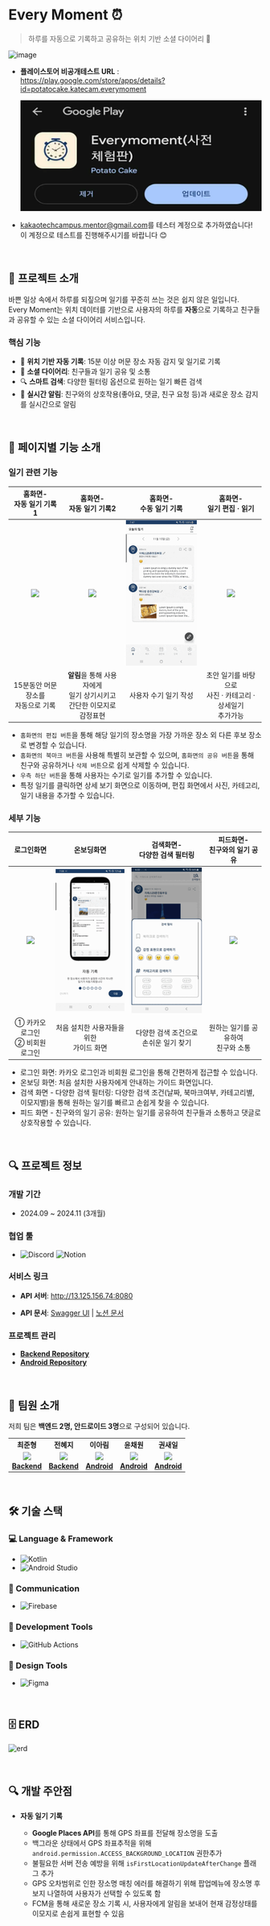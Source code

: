# Every Moment ⏰
> 하루를 자동으로 기록하고 공유하는 위치 기반 소셜 다이어리 📝

![image](https://github.com/user-attachments/assets/d2be179d-e5e4-4b14-914f-8d88f5e6f7b5)

- **플레이스토어 비공개테스트 URL** : https://play.google.com/store/apps/details?id=potatocake.katecam.everymoment<br/>

  <img src="https://github.com/arieum/Computer-Networking_A-Top-Down-Approach/blob/main/playstoredark.webp" width="500px" height="220px">

- [kakaotechcampus.mentor@gmail.com]()를 테스터 계정으로 추가하였습니다!   
  이 계정으로 테스트를 진행해주시기를 바랍니다 😊

<br>

## 📌 프로젝트 소개
바쁜 일상 속에서 하루를 되짚으며 일기를 꾸준히 쓰는 것은 쉽지 않은 일입니다. <br/>
Every Moment는 위치 데이터를 기반으로 사용자의 하루를 **자동**으로 기록하고 친구들과 공유할 수 있는 소셜 다이어리 서비스입니다.

### 핵심 기능
- 📍 **위치 기반 자동 기록**: 15분 이상 머문 장소 자동 감지 및 일기로 기록
- 🤝 **소셜 다이어리**: 친구들과 일기 공유 및 소통
- 🔍 **스마트 검색**: 다양한 필터링 옵션으로 원하는 일기 빠른 검색
- 🔔 **실시간 알림**: 친구와의 상호작용(좋아요, 댓글, 친구 요청 등)과 새로운 장소 감지를 실시간으로 알림
<br/>

## 📌 페이지별 기능 소개
### 일기 관련 기능
| 홈화면-<br>자동 일기 기록1 | 홈화면-<br>자동 일기 기록2 | 홈화면-<br>수동 일기 기록 | 홈화면-<br>일기 편집 · 읽기 |
|:---:|:---:|:---:|:---:|
| <img src="https://github.com/arieum/Computer-Networking_A-Top-Down-Approach/blob/main/todaylogdefault.gif" width="200px"> | <img src="https://github.com/arieum/Computer-Networking_A-Top-Down-Approach/blob/main/todaylognotification.gif" width="200px"> | <img src="https://github.com/arieum/Computer-Networking_A-Top-Down-Approach/blob/main/manual.gif" width="200px"> | <img src="https://github.com/arieum/Computer-Networking_A-Top-Down-Approach/blob/main/diaryread.gif" width="200px"> |
| 15분동안 머문 장소를<br>자동으로 기록 | **알림**을 통해 사용자에게<br> 일기 상기시키고<br>간단한 이모지로 감정표현 | 사용자 수기 일기 작성 | 초안 일기를 바탕으로<br>사진 · 카테고리 · 상세일기<br>추가가능|

- `홈화면의 편집 버튼`을 통해 해당 일기의 장소명을 가장 가까운 장소 외 다른 후보 장소로 변경할 수 있습니다.
- `홈화면의 북마크 버튼`을 사용해 특별히 보관할 수 있으며, `홈화면의 공유 버튼`을 통해 친구와 공유하거나 `삭제 버튼`으로 쉽게 삭제할 수 있습니다.
- `우측 하단 버튼`을 통해 사용자는 수기로 일기를 추가할 수 있습니다.
- 특정 일기를 클릭하면 상세 보기 화면으로 이동하며, 편집 화면에서 사진, 카테고리, 일기 내용을 추가할 수 있습니다.

### 세부 기능
| 로그인화면 | 온보딩화면 | 검색화면-<br>다양한 검색 필터링 | 피드화면-<br>친구와의 일기 공유 |
|:---:|:---:|:---:|:---:|
| <img src="https://github.com/arieum/Computer-Networking_A-Top-Down-Approach/blob/main/login.gif" width="200px"> | <img src="https://github.com/arieum/Computer-Networking_A-Top-Down-Approach/blob/main/onboarding.gif" width="200px"> | <img src="https://github.com/arieum/Computer-Networking_A-Top-Down-Approach/blob/main/search.gif" width="200px"> | <img src="https://github.com/arieum/Computer-Networking_A-Top-Down-Approach/blob/main/communication.gif" width="200px"> |
| ① 카카오로그인<br>② 비회원로그인 | 처음 설치한 사용자들을 위한<br>가이드 화면 | 다양한 검색 조건으로<br>손쉬운 일기 찾기 | 원하는 일기를 공유하여<br>친구와 소통 |

- 로그인 화면: 카카오 로그인과 비회원 로그인을 통해 간편하게 접근할 수 있습니다.
- 온보딩 화면: 처음 설치한 사용자에게 안내하는 가이드 화면입니다.
- 검색 화면 - 다양한 검색 필터링: 다양한 검색 조건(날짜, 북마크여부, 카테고리별, 이모지별)을 통해 원하는 일기를 빠르고 손쉽게 찾을 수 있습니다.
- 피드 화면 - 친구와의 일기 공유: 원하는 일기를 공유하여 친구들과 소통하고 댓글로 상호작용할 수 있습니다.


<br/>

## 🔍 프로젝트 정보
### 개발 기간
- 2024.09 ~ 2024.11 (3개월)

### 협업 툴
- ![Discord](https://img.shields.io/badge/Discord-%235865F2.svg?style=for-the-badge&logo=discord&logoColor=white) ![Notion](https://img.shields.io/badge/Notion-%23000000.svg?style=for-the-badge&logo=notion&logoColor=white)

### 서비스 링크
- **API 서버**: http://13.125.156.74:8080
  
- **API 문서**: [Swagger UI](http://13.125.156.74:8080/swagger-ui/index.html) | [노션 문서](https://peeerr.notion.site/API-2e575ca8df07493dbc25f3d0e91ca211?pvs=4)

### 프로젝트 관리
- **[Backend Repository](https://github.com/kakao-tech-campus-2nd-step3/Team21_BE)**
- **[Android Repository](https://github.com/kakao-tech-campus-2nd-step3/Team21_Android)**

<br/>

## 👥 팀원 소개
저희 팀은 **백엔드 2명, 안드로이드 3명**으로 구성되어 있습니다.

<table align="center">
 <tr align="center">
     <td><B>최준형<B></td>
     <td><B>전혜지<B></td>
     <td><B>이아림<B></td>
     <td><B>윤채원<B></td>
     <td><B>권새일<B></td>
 </tr>
 <tr align="center">
     <td>
         <a href="https://github.com/peeerr">
            <img src="https://github.com/peeerr.png" style="max-width: 100px">
         </a>
         <br>
         <a href="https://github.com/peeerr"><B>Backend</B></a>
     </td>
     <td>
         <a href="https://github.com/HyeJiJUN11">
         <img src="https://github.com/HyeJiJUN11.png" style="max-width: 100px">
         </a>
         <br>
         <a href="https://github.com/HyeJiJUN11"><B>Backend</B></a>
     </td>
     <td>
         <a href="https://github.com/arieum">
         <img src="https://github.com/arieum.png" style="max-width: 100px">
         </a>
         <br>
         <a href="https://github.com/arieum"><B>Android</B></a>
     </td>
     <td>
         <a href="https://github.com/settle54">
         <img src="https://github.com/settle54.png" style="max-width: 100px">
         </a>
         <br>
         <a href="https://github.com/settle54"><B>Android</B></a>
     </td>
     <td>
         <a href="https://github.com/todlf">
         <img src="https://github.com/todlf.png" style="max-width: 100px">
         </a>
         <br>
         <a href="https://github.com/todlf"><B>Android</B></a>
     </td>
 </tr>
</table>

<br/>

## 🛠 기술 스택
### 💻 Language & Framework
- ![Kotlin](https://img.shields.io/badge/kotlin-%237F52FF.svg?style=for-the-badge&logo=kotlin&logoColor=white)
- ![Android Studio](https://img.shields.io/badge/android%20studio-346ac1?style=for-the-badge&logo=android%20studio&logoColor=white)

### 📱 Communication
- ![Firebase](https://img.shields.io/badge/firebase-%23039BE5.svg?style=for-the-badge&logo=firebase)

### 🔧 Development Tools
- ![GitHub Actions](https://img.shields.io/badge/github%20actions-%232671E5.svg?style=for-the-badge&logo=githubactions&logoColor=white)

### 🎨 Design Tools
- ![Figma](https://img.shields.io/badge/figma-%23F24E1E.svg?style=for-the-badge&logo=figma&logoColor=white)

<br/>

## 🗄️ ERD
![erd](https://github.com/user-attachments/assets/72e66248-f217-434a-9f20-d8150abafee4)

<br/>

## 🔍 개발 주안점
- **자동 일기 기록** 

  - **Google Places API**를 통해 GPS 좌표를 전달해 장소명을 도출
  - 백그라운 상태에서 GPS 좌표추적을 위해 `android.permission.ACCESS_BACKGROUND_LOCATION` 권한추가
  - 불필요한 서버 전송 예방을 위해 `isFirstLocationUpdateAfterChange` 플래그 추가
  - GPS 오차범위로 인한 장소명 매칭 에러를 해결하기 위해 팝업메뉴에 장소명 후보지 나열하여 사용자가 선택할 수 있도록 함
  - FCM을 통해 새로운 장소 기록 시, 사용자에게 알림을 보내어 현재 감정상태를 이모지로 손쉽게 표현할 수 있음

